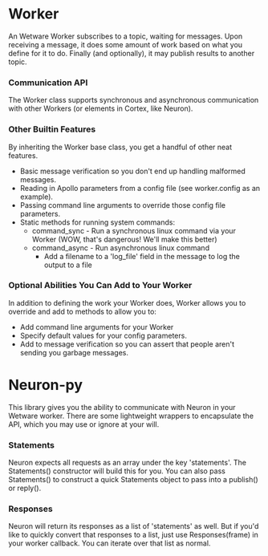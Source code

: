 # Worker
An Wetware Worker subscribes to a topic, waiting for messages.  Upon receiving a message, it does some amount of work based on what you define for it to do.  Finally (and optionally), it may publish results to another topic.

### Communication API
The Worker class supports synchronous and asynchronous communication with other Workers (or elements in Cortex, like Neuron).

### Other Builtin Features
By inheriting the Worker base class, you get a handful of other neat features.
* Basic message verification so you don't end up handling malformed messages.
* Reading in Apollo parameters from a config file (see worker.config as an example).
* Passing command line arguments to override those config file parameters.
* Static methods for running system commands:
  * command_sync - Run a synchronous linux command via your Worker (WOW, that's dangerous! We'll make this better)
  * command_async - Run asynchronous linux command
    * Add a filename to a 'log_file' field in the message to log the output to a file

### Optional Abilities You Can Add to Your Worker
In addition to defining the work your Worker does, Worker allows you to override and add to methods to allow you to:
* Add command line arguments for your Worker
* Specify default values for your config parameters.
* Add to message verification so you can assert that people aren't sending you garbage messages.

# Neuron-py
This library gives you the ability to communicate with Neuron in your Wetware worker.  There are some lightweight wrappers to encapsulate the API, which you may use or ignore at your will.

### Statements
Neuron expects all requests as an array under the key 'statements'.  The Statements() constructor will build this for you.  You can also pass Statements(<string>) to construct a quick Statements object to pass into a publish() or reply().

### Responses
Neuron will return its responses as a list of 'statements' as well.  But if you'd like to quickly convert that responses to a list, just use Responses(frame) in your worker callback.  You can iterate over that list as normal.
